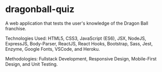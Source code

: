 # dragonball-quiz

A web application that tests the user's knowledge of the Dragon Ball franchise.

Technologies Used: HTML5, CSS3, JavaScript (ES6), JSX, NodeJS, ExpressJS, Body-Parser, ReactJS, React Hooks, Bootstrap, Sass, Jest, Enzyme, Google Fonts, VSCode, and Heroku.

Methodologies: Fullstack Development, Responsive Design, Mobile-First Design, and Unit Testing.
